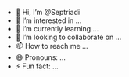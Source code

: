 - 👋 Hi, I’m @Septriadi
- 👀 I’m interested in ...
- 🌱 I’m currently learning ...
- 💞️ I’m looking to collaborate on ...
- 📫 How to reach me ...
- 😄 Pronouns: ...
- ⚡ Fun fact: ...

<!---
Septriadi/Septriadi is a ✨ special ✨ repository because its `README.md` (this file) appears on your GitHub profile.
You can click the Preview link to take a look at your changes.
--->
